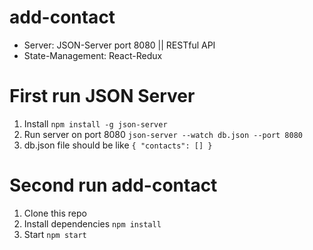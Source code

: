 # add-contact
* Server: JSON-Server port 8080 || RESTful API
* State-Management: React-Redux

# First run JSON Server
1) Install `npm install -g json-server`
2) Run server on port 8080 `json-server --watch db.json --port 8080`
3) db.json file should be like
`{
  "contacts": []
}`

# Second run add-contact
1) Clone this repo
2) Install dependencies `npm install`
3) Start `npm start`

